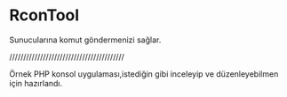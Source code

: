 # RconTool

Sunucularına komut göndermenizi sağlar.

/////////////////////////////////////////

Örnek PHP konsol uygulaması,istediğin gibi inceleyip ve düzenleyebilmen için hazırlandı.
